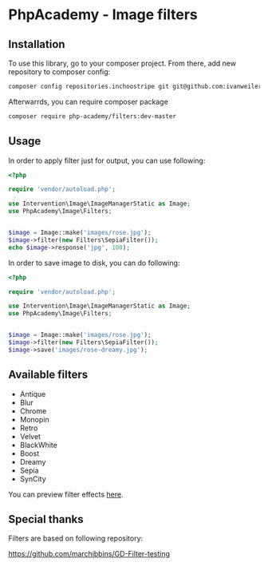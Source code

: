 # PhpAcademy - Image filters

## Installation

To use this library, go to your composer project. From there, add new repository to composer config:

```sh
composer config repositories.inchoostripe git git@github.com:ivanweiler/phpacademy-image-filters.git
```

Afterwarrds, you can require composer package

```sh
composer require php-academy/filters:dev-master
```

## Usage

In order to apply filter just for output, you can use following:

```php
<?php

require 'vendor/autoload.php';

use Intervention\Image\ImageManagerStatic as Image;
use PhpAcademy\Image\Filters;


$image = Image::make('images/rose.jpg');
$image->filter(new Filters\SepiaFilter());
echo $image->response('jpg', 100);
```

In order to save image to disk, you can do following:

```php
<?php

require 'vendor/autoload.php';

use Intervention\Image\ImageManagerStatic as Image;
use PhpAcademy\Image\Filters;


$image = Image::make('images/rose.jpg');
$image->filter(new Filters\SepiaFilter());
$image->save('images/rose-dreamy.jpg');
```

## Available filters

* Antique
* Blur
* Chrome
* Monopin
* Retro
* Velvet
* BlackWhite
* Boost
* Dreamy
* Sepia
* SynCity

You can preview filter effects [here](https://drive.google.com/open?id=0B2uWF9fZWrLsaXhzam1uNWR4UEU).

## Special thanks

Filters are based on following repository:

https://github.com/marchibbins/GD-Filter-testing
